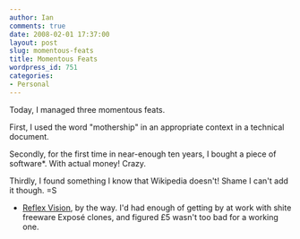 ```yaml
---
author: Ian
comments: true
date: 2008-02-01 17:37:00
layout: post
slug: momentous-feats
title: Momentous Feats
wordpress_id: 751
categories:
- Personal
---
```


Today, I managed three momentous feats.  

First, I used the word "mothership" in an appropriate context in a technical document.  

Secondly, for the first time in near-enough ten years, I bought a piece of software*.  With actual money!  Crazy.  

Thirdly, I found something I know that Wikipedia doesn't! Shame I can't add it though. =S  

* <a href="http://www.reflexvision.net/">Reflex Vision</a>, by the way.  I'd had enough of getting by at work with shite freeware Exposé clones, and figured £5 wasn't too bad for a working one.
